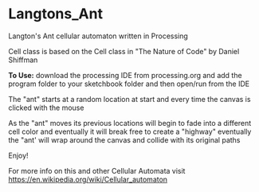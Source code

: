 # Langtons_Ant
Langton's Ant cellular automaton written in Processing

Cell class is based on the Cell class in "The Nature of Code" by Daniel Shiffman

**To Use:** download the processing IDE from processing.org and add the program folder to your sketchbook folder and then open/run from the IDE

The "ant" starts at a random location at start and every time the canvas is clicked with the mouse 

As the "ant" moves its previous locations will begin to fade into a different cell color and eventually it will break free to create a "highway" eventually the "ant' will wrap around the canvas and collide with its original paths

Enjoy!

For more info on this and other Cellular Automata visit https://en.wikipedia.org/wiki/Cellular_automaton

